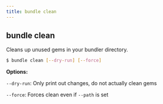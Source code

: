 ```yaml
---
title: bundle clean
---
```


## bundle clean

Cleans up unused gems in your bundler directory.

``` bash
$ bundle clean [--dry-run] [--force]
```

**Options:**

`--dry-run`: Only print out changes, do not actually clean gems

`--force`: Forces clean even if `--path` is set
